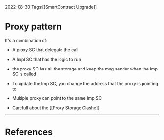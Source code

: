 2022-08-30
Tags:[[SmartContract Upgrade]]

# Proxy pattern

It's a combination of:

-   A proxy SC that delegate the call
-   A Impl SC that has the logic to run

-   the proxy SC has all the storage and keep the msg.sender
    when the Imp SC is called

-   To update the Imp SC, you change the address that the proxy is pointing to
-   Multiple proxy can point to the same Imp SC
-   Carefull about the [[Proxy Storage Clashe]]

---

# References
